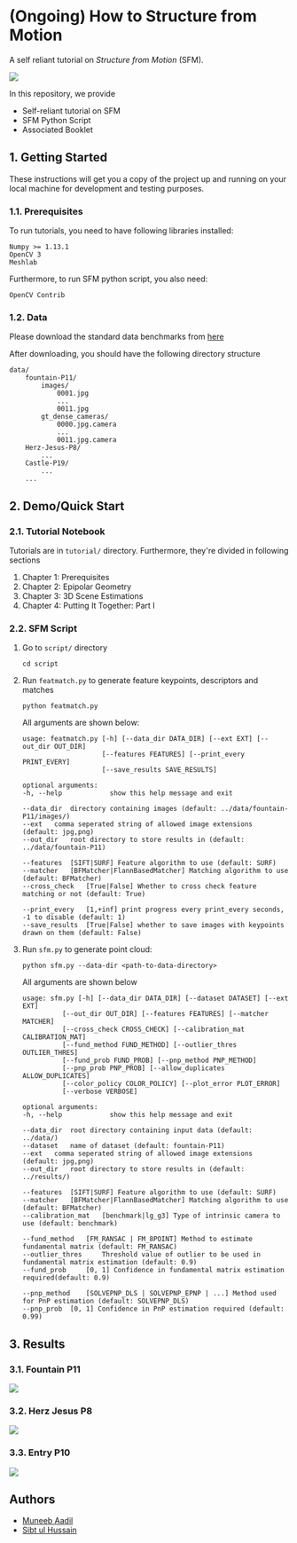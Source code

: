 # (Ongoing) How to Structure from Motion 

A self reliant tutorial on _Structure from Motion_ (SFM). 

![](results/misc-figs/fountain_p11.png)

In this repository, we provide
* Self-reliant tutorial on SFM
* SFM Python Script
* Associated Booklet

## 1. Getting Started

These instructions will get you a copy of the project up and running on your local machine for development and testing purposes.

### 1.1. Prerequisites

To run tutorials, you need to have following libraries installed:
```
Numpy >= 1.13.1
OpenCV 3
Meshlab
```
Furthermore, to run SFM python script, you also need: 
```
OpenCV Contrib
```

### 1.2. Data 
Please download the standard data benchmarks from [here](https://github.com/openMVG/SfM_quality_evaluation)

After downloading, you should have the following directory structure 
```
data/
    fountain-P11/ 
        images/
            0001.jpg
            ...
            0011.jpg
        gt_dense_cameras/
            0000.jpg.camera
            ...
            0011.jpg.camera
    Herz-Jesus-P8/
        ...
    Castle-P19/
        ...
    ...
```

## 2. Demo/Quick Start

### 2.1. Tutorial Notebook 
Tutorials are in `tutorial/` directory. Furthermore, they're divided in following sections
1. Chapter 1: Prerequisites
2. Chapter 2: Epipolar Geometry
3. Chapter 3: 3D Scene Estimations
4. Chapter 4: Putting It Together: Part I

### 2.2. SFM Script
1. Go to `script/` directory
    ```
    cd script
    ```

2. Run `featmatch.py` to generate feature keypoints, descriptors and matches
    ```
    python featmatch.py
    ```

    All arguments are shown below: 
    ```
    usage: featmatch.py [-h] [--data_dir DATA_DIR] [--ext EXT] [--out_dir OUT_DIR]
                        [--features FEATURES] [--print_every PRINT_EVERY]
                        [--save_results SAVE_RESULTS]

    optional arguments:
    -h, --help            show this help message and exit

    --data_dir  directory containing images (default: ../data/fountain-P11/images/)
    --ext   comma seperated string of allowed image extensions (default: jpg,png)
    --out_dir   root directory to store results in (default: ../data/fountain-P11)

    --features  [SIFT|SURF] Feature algorithm to use (default: SURF)
    --matcher   [BFMatcher|FlannBasedMatcher] Matching algorithm to use (default: BFMatcher)
    --cross_check   [True|False] Whether to cross check feature matching or not (default: True)

    --print_every   [1,+inf] print progress every print_every seconds, -1 to disable (default: 1)
    --save_results  [True|False] whether to save images with keypoints drawn on them (default: False)
    ```

3. Run `sfm.py` to generate point cloud: 
    ```
    python sfm.py --data-dir <path-to-data-directory>
    ```

    All arguments are shown below
    ```
    usage: sfm.py [-h] [--data_dir DATA_DIR] [--dataset DATASET] [--ext EXT]
              [--out_dir OUT_DIR] [--features FEATURES] [--matcher MATCHER]
              [--cross_check CROSS_CHECK] [--calibration_mat CALIBRATION_MAT]
              [--fund_method FUND_METHOD] [--outlier_thres OUTLIER_THRES]
              [--fund_prob FUND_PROB] [--pnp_method PNP_METHOD]
              [--pnp_prob PNP_PROB] [--allow_duplicates ALLOW_DUPLICATES]
              [--color_policy COLOR_POLICY] [--plot_error PLOT_ERROR]
              [--verbose VERBOSE]

    optional arguments:
    -h, --help            show this help message and exit
    
    --data_dir  root directory containing input data (default: ../data/)
    --dataset   name of dataset (default: fountain-P11)
    --ext   comma seperated string of allowed image extensions (default: jpg,png)
    --out_dir   root directory to store results in (default: ../results/)

    --features  [SIFT|SURF] Feature algorithm to use (default: SURF)
    --matcher   [BFMatcher|FlannBasedMatcher] Matching algorithm to use (default: BFMatcher)
    --calibration_mat   [benchmark|lg_g3] Type of intrinsic camera to use (default: benchmark)
    
    --fund_method   [FM_RANSAC | FM_8POINT] Method to estimate fundamental matrix (default: FM_RANSAC)
    --outlier_thres     Threshold value of outlier to be used in fundamental matrix estimation (default: 0.9)
    --fund_prob     [0, 1] Confidence in fundamental matrix estimation required(default: 0.9)

    --pnp_method    [SOLVEPNP_DLS | SOLVEPNP_EPNP | ...] Method used for PnP estimation (default: SOLVEPNP_DLS)
    --pnp_prob  [0, 1] Confidence in PnP estimation required (default: 0.99)
    ```

## 3. Results
### 3.1. Fountain P11
![](results/misc-figs/fountain_p11.png)

### 3.2. Herz Jesus P8
![](results/misc-figs/herz_jesus_p8.png)

### 3.3. Entry P10
![](results/misc-figs/entry_p10.png)

## Authors
* [Muneeb Aadil](https://muneebaadil.github.io)
* [Sibt ul Hussain](https://sites.google.com/site/sibtulhussain/)
